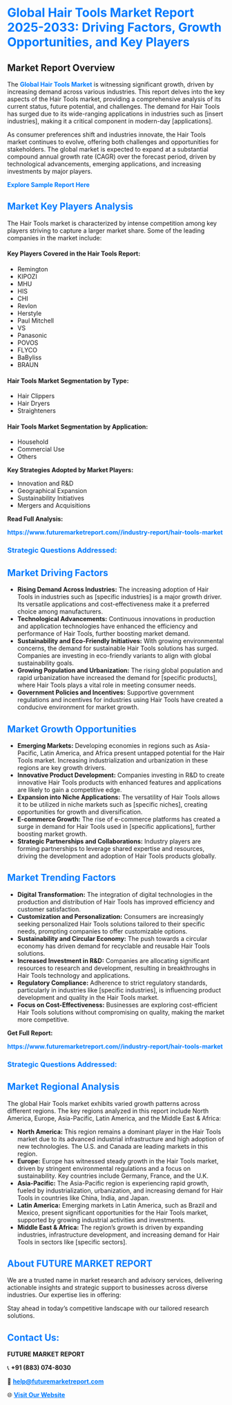 <h1 style="color: #007BFF;">Global Hair Tools Market Report 2025-2033: Driving Factors, Growth Opportunities, and Key Players</h1>

<section id="overview">
<h2>Market Report Overview</h2>
<p>The <a href="https://www.futuremarketreport.com//industry-report/hair-tools-market" style="color: #007BFF; text-decoration: none;"><strong>Global Hair Tools Market</strong></a> is witnessing significant growth, driven by increasing demand across various industries. This report delves into the key aspects of the Hair Tools market, providing a comprehensive analysis of its current status, future potential, and challenges. The demand for Hair Tools has surged due to its wide-ranging applications in industries such as [insert industries], making it a critical component in modern-day [applications].</p>
<p>As consumer preferences shift and industries innovate, the Hair Tools market continues to evolve, offering both challenges and opportunities for stakeholders. The global market is expected to expand at a substantial compound annual growth rate (CAGR) over the forecast period, driven by technological advancements, emerging applications, and increasing investments by major players.</p>
</section>

<section id="overview">
<p><a href="https://www.futuremarketreport.com//request-sample/reportId=88441" style="color: #007BFF; text-decoration: none;"><strong>Explore Sample Report Here</strong></a></p>
</section>

<section id="key-players">
<h2 style="color: #007BFF;">Market Key Players Analysis</h2>
<p>The Hair Tools market is characterized by intense competition among key players striving to capture a larger market share. Some of the leading companies in the market include:</p>
<h4>Key Players Covered in the Hair Tools Report:</h4>
<ul><li>Remington</li><li>KIPOZI</li><li>MHU</li><li>HIS</li><li>CHI</li><li>Revlon</li><li>Herstyle</li><li>Paul Mitchell</li><li>VS</li><li>Panasonic</li><li>POVOS</li><li>FLYCO</li><li>BaByliss</li><li>BRAUN</li></ul>
<h4>Hair Tools Market Segmentation by Type:</h4>
<ul><li>Hair Clippers</li><li>Hair Dryers</li><li>Straighteners</li></ul>

<h4>Hair Tools Market Segmentation by Application:</h4>
<ul><li>Household</li><li>Commercial Use</li><li>Others</li></ul>
<p><strong>Key Strategies Adopted by Market Players:</strong></p>
<ul>
<li>Innovation and R&D</li>
<li>Geographical Expansion</li>
<li>Sustainability Initiatives</li>
<li>Mergers and Acquisitions</li>
</ul>
</section>

<section>
<p><strong>Read Full Analysis: </strong></p><a href="https://www.futuremarketreport.com//industry-report/hair-tools-market" style="color: #007BFF; text-decoration: none;"><strong>https://www.futuremarketreport.com//industry-report/hair-tools-market</strong></a>
<h3 style="color: #007BFF;">Strategic Questions Addressed:</h3>
</section>

<section id="driving-factors">
<h2 style="color: #007BFF;">Market Driving Factors</h2>
<ul>
<li><strong>Rising Demand Across Industries:</strong> The increasing adoption of Hair Tools in industries such as [specific industries] is a major growth driver. Its versatile applications and cost-effectiveness make it a preferred choice among manufacturers.</li>
<li><strong>Technological Advancements:</strong> Continuous innovations in production and application technologies have enhanced the efficiency and performance of Hair Tools, further boosting market demand.</li>
<li><strong>Sustainability and Eco-Friendly Initiatives:</strong> With growing environmental concerns, the demand for sustainable Hair Tools solutions has surged. Companies are investing in eco-friendly variants to align with global sustainability goals.</li>
<li><strong>Growing Population and Urbanization:</strong> The rising global population and rapid urbanization have increased the demand for [specific products], where Hair Tools plays a vital role in meeting consumer needs.</li>
<li><strong>Government Policies and Incentives:</strong> Supportive government regulations and incentives for industries using Hair Tools have created a conducive environment for market growth.</li>
</ul>
</section>

<section id="growth-opportunities">
<h2 style="color: #007BFF;">Market Growth Opportunities</h2>
<ul>
<li><strong>Emerging Markets:</strong> Developing economies in regions such as Asia-Pacific, Latin America, and Africa present untapped potential for the Hair Tools market. Increasing industrialization and urbanization in these regions are key growth drivers.</li>
<li><strong>Innovative Product Development:</strong> Companies investing in R&D to create innovative Hair Tools products with enhanced features and applications are likely to gain a competitive edge.</li>
<li><strong>Expansion into Niche Applications:</strong> The versatility of Hair Tools allows it to be utilized in niche markets such as [specific niches], creating opportunities for growth and diversification.</li>
<li><strong>E-commerce Growth:</strong> The rise of e-commerce platforms has created a surge in demand for Hair Tools used in [specific applications], further boosting market growth.</li>
<li><strong>Strategic Partnerships and Collaborations:</strong> Industry players are forming partnerships to leverage shared expertise and resources, driving the development and adoption of Hair Tools products globally.</li>
</ul>
</section>

<section id="trending-factors">
<h2 style="color: #007BFF;">Market Trending Factors</h2>
<ul>
<li><strong>Digital Transformation:</strong> The integration of digital technologies in the production and distribution of Hair Tools has improved efficiency and customer satisfaction.</li>
<li><strong>Customization and Personalization:</strong> Consumers are increasingly seeking personalized Hair Tools solutions tailored to their specific needs, prompting companies to offer customizable options.</li>
<li><strong>Sustainability and Circular Economy:</strong> The push towards a circular economy has driven demand for recyclable and reusable Hair Tools solutions.</li>
<li><strong>Increased Investment in R&D:</strong> Companies are allocating significant resources to research and development, resulting in breakthroughs in Hair Tools technology and applications.</li>
<li><strong>Regulatory Compliance:</strong> Adherence to strict regulatory standards, particularly in industries like [specific industries], is influencing product development and quality in the Hair Tools market.</li>
<li><strong>Focus on Cost-Effectiveness:</strong> Businesses are exploring cost-efficient Hair Tools solutions without compromising on quality, making the market more competitive.</li>
</ul>
</section>

<section>
<p><strong>Get Full Report: </strong></p><a href="https://www.futuremarketreport.com//industry-report/hair-tools-market" style="color: #007BFF; text-decoration: none;"><strong>https://www.futuremarketreport.com//industry-report/hair-tools-market</strong></a>
<h3 style="color: #007BFF;">Strategic Questions Addressed:</h3>
</section>


<section id="regional-analysis">
<h2 style="color: #007BFF;">Market Regional Analysis</h2>
<p>The global Hair Tools market exhibits varied growth patterns across different regions. The key regions analyzed in this report include North America, Europe, Asia-Pacific, Latin America, and the Middle East & Africa:</p>
<ul>
<li><strong>North America:</strong> This region remains a dominant player in the Hair Tools market due to its advanced industrial infrastructure and high adoption of new technologies. The U.S. and Canada are leading markets in this region.</li>
<li><strong>Europe:</strong> Europe has witnessed steady growth in the Hair Tools market, driven by stringent environmental regulations and a focus on sustainability. Key countries include Germany, France, and the U.K.</li>
<li><strong>Asia-Pacific:</strong> The Asia-Pacific region is experiencing rapid growth, fueled by industrialization, urbanization, and increasing demand for Hair Tools in countries like China, India, and Japan.</li>
<li><strong>Latin America:</strong> Emerging markets in Latin America, such as Brazil and Mexico, present significant opportunities for the Hair Tools market, supported by growing industrial activities and investments.</li>
<li><strong>Middle East & Africa:</strong> The region’s growth is driven by expanding industries, infrastructure development, and increasing demand for Hair Tools in sectors like [specific sectors].</li>
</ul>
</section>

<footer>
<h2 style="color: #007BFF;">About FUTURE MARKET REPORT</h2>
<p>We are a trusted name in market research and advisory services, delivering actionable insights and strategic support to businesses across diverse industries. Our expertise lies in offering:</p>

<p>Stay ahead in today’s competitive landscape with our tailored research solutions.</p>

<h2 style="color: #007BFF;">Contact Us:</h2>
<p><strong>FUTURE MARKET REPORT</strong></p>
<p>📞 <strong>+91 (883) 074-8030</strong></p>
<p>📧 <strong><a href="mailto:help@futuremarketreport.com" style="color: #007BFF;">help@futuremarketreport.com</a></strong></p>
<p>🌐 <strong><a href="https://www.futuremarketreport.com/" style="color: #007BFF;">Visit Our Website</a></strong></p>
</footer>